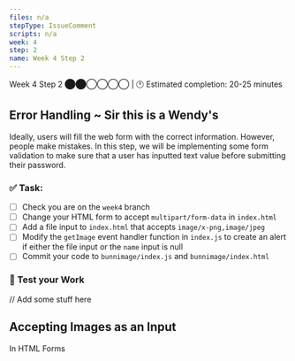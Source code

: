 ```yaml
---
files: n/a
stepType: IssueComment
scripts: n/a
week: 4
step: 2
name: Week 4 Step 2
---
```

Week 4 Step 2 ⬤⬤◯◯◯◯ | 🕐 Estimated completion: 20-25 minutes

## Error Handling ~ Sir this is a Wendy's
Ideally, users will fill the web form with the correct information. However, people make mistakes. In this step, we will be implementing some form validation to make sure that a user has inputted text value before submitting their password. 

### ✅  Task:
- [ ]  Check you are on the `week4` branch 
- [ ] Change your HTML form to accept `multipart/form-data` in `index.html`
- [ ] Add a file input to `index.html` that accepts `image/x-png,image/jpeg` 
- [ ]  Modify the  `getImage` event handler function in `index.js` to create an alert if either the file input or the `name` input is null
- [ ] Commit your code to `bunnimage/index.js` and `bunnimage/index.html`

### 🚧 Test your Work
// Add some stuff here

## Accepting Images as an Input

In HTML Forms